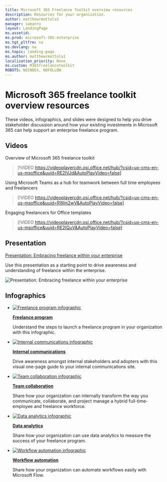 ```yaml
---
title: Microsoft 365 Freelance Toolkit overview resources
description: Resources for your organization. 
author: matthewrmottola1
manager: samanro
layout: LandingPage
ms.assetid: 
ms.prod: microsoft-365-enterprise
ms.tgt_pltfrm: na
ms.devlang: na
ms.topic: landing-page
ms.author: matthewrmottola1
localization_priority: None 
ms.custom: M365freelancetoolkit
ROBOTS: NOINDEX, NOFOLLOW
---
```

Microsoft 365 freelance toolkit overview resources
============================================================

These videos, infographics, and slides were designed to help you drive stakeholder discussion around how your existing investments in Microsoft 365 can help support an enterprise freelance program.

Videos
----------------
Overview of Microsoft 365 freelance toolkit 
> [!VIDEO https://videoplayercdn.osi.office.net/hub/?csid=ux-cms-en-us-msoffice&uuid=RE2IVJd&AutoPlayVideo=false]

Using Microsoft Teams as a hub for teamwork between full time employees and freelancers
> [!VIDEO https://videoplayercdn.osi.office.net/hub/?csid=ux-cms-en-us-msoffice&uuid=RWm2wV&AutoPlayVideo=false]

Engaging freelancers for Office templates 
> [!VIDEO https://videoplayercdn.osi.office.net/hub/?csid=ux-cms-en-us-msoffice&uuid=RE2IQuV&AutoPlayVideo=false]


Presentation
----------------
[Presentation: Embracing freelance within your enterprise](media/downloads/Microsoft-365-freelance-toolkit-EmbracingFreelance.pdf)
<p>Use this presentation as a starting point to drive awareness and understanding of freelance within the enterprise.</p>  

![Presentation: Embracing freelance within your enterprise](media/Microsoft-365-freelance-toolkit-field-guide-thumbnail.jpg)


Infographics
----------------

<ul class="panelContent cardsW">
    <li>
        <div class="cardSize">
            <div class="cardPadding">
                <div class="card">
                    <div class="cardImageOuter">
                        <div class="cardImage">
                            <a href="media/M365-FreelanceToolkit-TearSheet-FreelanceProgram.pdf"><img src="media/thumbnail-M365-FreelanceToolkit-TearSheet-FreelanceProgram.png" alt="Freelance program infographic" /></a>
                        </div>
                    </div>
                    <div class="cardText">
                        <p><a href="media/M365-FreelanceToolkit-TearSheet-FreelanceProgram.pdf"><b>Freelance program</b></a></p>
                        <p>Understand the steps to launch a freelance program in your organization with this infographic.</p>
                    </div>
                </div>
            </div>
        </div>
    </li>
    <li>
        <div class="cardSize">
            <div class="cardPadding">
                <div class="card">
                    <div class="cardImageOuter">
                        <div class="cardImage">
                            <a href="media/M365-FreelanceToolkit-TearSheet-InternalCommunication.pdf"><img src="media/thumbnail-M365-FreelanceToolkit-TearSheet-InternalCommunication.png" alt="Internal communications infographic" /></a>
                        </div>
                    </div>
                    <div class="cardText">
                        <p><a href="media/M365-FreelanceToolkit-TearSheet-InternalCommunication.pdf"><b>Internal communications</b></a></p>
                        <p>Drive awareness amongst internal stakeholders and adopters with this visual one-page guide to your internal communications site.</p>
                    </div>
                </div>
            </div>
        </div>
    </li>
    <li>
        <div class="cardSize">
            <div class="cardPadding">
                <div class="card">
                    <div class="cardImageOuter">
                        <div class="cardImage">
                            <a href="media/M365-FreelanceToolkit-TearSheet-TeamCollaboration.pdf"><img src="media/thumbnail_M365-FreelanceToolkit-TearSheet-TeamCollaboration.png" alt="Team collaboration infographic" /></a>
                        </div>
                    </div>
                    <div class="cardText">
                        <p><a href="media/M365-FreelanceToolkit-TearSheet-TeamCollaboration.pdf"><b>Team collaboration</b></a></p>
                        <p>Share how your organization can internally transform the way you communicate, collaborate, and project manage a hybrid full-time-employee and freelance workforce.</p>
                    </div>
                </div>
            </div>
        </div>
    </li>
    <li>
        <div class="cardSize">
            <div class="cardPadding">
                <div class="card">
                    <div class="cardImageOuter">
                        <div class="cardImage">
                            <a href="media/M365-FreelanceToolkit-TearSheet-DataAnalytics.pdf"><img src="media/thumbnail-M365-FreelanceToolkit-TearSheet-DataAnalytics.png" alt="Data analytics infographic" /></a>
                        </div>
                    </div>
                    <div class="cardText">
                        <p><b><a href="media/M365-FreelanceToolkit-TearSheet-DataAnalytics.pdf">Data analytics</b></a></p>
                        <p>Share how your organization can use data analytics to measure the success of your freelance program.</p>
                    </div>
                </div>
            </div>
        </div>
    </li>
    <li>
        <div class="cardSize">
            <div class="cardPadding">
                <div class="card">
                    <div class="cardImageOuter">
                        <div class="cardImage">
                            <a href="media/M365-FreelanceToolkit-TearSheet-WorkFlowAutomation.pdf"><img src="media/thumbnail-M365-FreelanceToolkit-TearSheet-WorkFlowAutomation.png" alt="Workflow automation infographic" /></a>
                        </div>
                    </div>
                    <div class="cardText">
                        <p><a href="media/M365-FreelanceToolkit-TearSheet-WorkFlowAutomation.pdf"><b>Workflow automation</b></a></p>
                        <p>Share how your organization can automate workflows easily with Microsoft Flow.</p>
                    </div>
                </div>
            </div>
        </div>
    </li>
</ul>